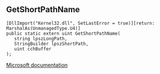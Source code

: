 ## GetShortPathName

```
[DllImport("Kernel32.dll", SetLastError = true)][return: MarshalAs(UnmanagedType.U4)]
public static extern uint GetShortPathName(
   string lpszLongPath,
   StringBuilder lpszShortPath,
   uint cchBuffer
);
```

[Microsoft documentation](https://docs.microsoft.com/en-us/windows/win32/api/fileapi/nf-fileapi-getshortpathnamew)
